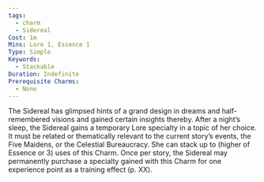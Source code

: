 ```yaml
---
tags:
  - charm
  - Sidereal
Cost: 1m
Mins: Lore 1, Essence 1
Type: Simple
Keywords:
  - Stackable
Duration: Indefinite
Prerequisite Charms:
  - None
---
```

The Sidereal has glimpsed hints of a grand design in dreams and half-remembered visions and gained certain insights thereby. After a night’s sleep, the Sidereal gains a temporary Lore specialty in a topic of her choice. It must be related or thematically relevant to the current story’s events, the Five Maidens, or the Celestial Bureaucracy. She can stack up to (higher of Essence or 3) uses of this Charm. Once per story, the Sidereal may permanently purchase a specialty gained with this Charm for one experience point as a training effect (p. XX).